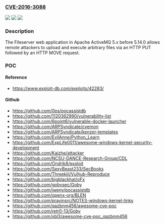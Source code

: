 ### [CVE-2016-3088](https://cve.mitre.org/cgi-bin/cvename.cgi?name=CVE-2016-3088)
![](https://img.shields.io/static/v1?label=Product&message=n%2Fa&color=blue)
![](https://img.shields.io/static/v1?label=Version&message=n%2Fa&color=blue)
![](https://img.shields.io/static/v1?label=Vulnerability&message=n%2Fa&color=brighgreen)

### Description

The Fileserver web application in Apache ActiveMQ 5.x before 5.14.0 allows remote attackers to upload and execute arbitrary files via an HTTP PUT followed by an HTTP MOVE request.

### POC

#### Reference
- https://www.exploit-db.com/exploits/42283/

#### Github
- https://github.com/0ps/pocassistdb
- https://github.com/1120362990/vulnerability-list
- https://github.com/6point6/vulnerable-docker-launcher
- https://github.com/ARPSyndicate/cvemon
- https://github.com/ARPSyndicate/kenzer-templates
- https://github.com/EvilAnne/Python_Learn
- https://github.com/ExpLife0011/awesome-windows-kernel-security-development
- https://github.com/Kaizhe/attacker
- https://github.com/NCSU-DANCE-Research-Group/CDL
- https://github.com/Ondrik8/exploit
- https://github.com/SexyBeast233/SecBooks
- https://github.com/Threekiii/Vulhub-Reproduce
- https://github.com/bigblackhat/oFx
- https://github.com/gobysec/Goby
- https://github.com/jweny/pocassistdb
- https://github.com/openx-org/BLEN
- https://github.com/pravinsrc/NOTES-windows-kernel-links
- https://github.com/qazbnm456/awesome-cve-poc
- https://github.com/retr0-13/Goby
- https://github.com/xbl3/awesome-cve-poc_qazbnm456

